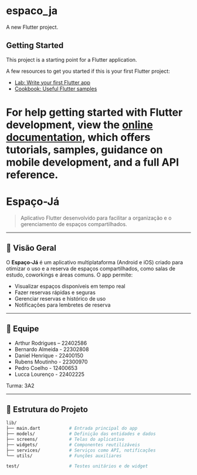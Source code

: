
# espaco_ja

A new Flutter project.

## Getting Started

This project is a starting point for a Flutter application.

A few resources to get you started if this is your first Flutter project:

- [Lab: Write your first Flutter app](https://docs.flutter.dev/get-started/codelab)
- [Cookbook: Useful Flutter samples](https://docs.flutter.dev/cookbook)

For help getting started with Flutter development, view the
[online documentation](https://docs.flutter.dev/), which offers tutorials,
samples, guidance on mobile development, and a full API reference.
=======
# Espaço-Já

> Aplicativo Flutter desenvolvido para facilitar a organização e o gerenciamento de espaços compartilhados.

---

## 🚀 Visão Geral

O **Espaço-Já** é um aplicativo multiplataforma (Android e iOS) criado para otimizar o uso e a reserva de espaços compartilhados, como salas de estudo, coworkings e áreas comuns. O app permite:

- Visualizar espaços disponíveis em tempo real
- Fazer reservas rápidas e seguras
- Gerenciar reservas e histórico de uso
- Notificações para lembretes de reserva

---

## 👥 Equipe

- Arthur Rodrigues – 22402586
- Bernardo Almeida - 22302808
- Daniel Henrique - 22400150
- Rubens Moutinho - 22300970
- Pedro Coelho - 12400653
- Lucca Lourenço - 22402225

Turma: 3A2

---

## 📁 Estrutura do Projeto

```bash
lib/
├── main.dart           # Entrada principal do app
├── models/             # Definição das entidades e dados
├── screens/            # Telas do aplicativo
├── widgets/            # Componentes reutilizáveis
├── services/           # Serviços como API, notificações
└── utils/              # Funções auxiliares

test/                   # Testes unitários e de widget
